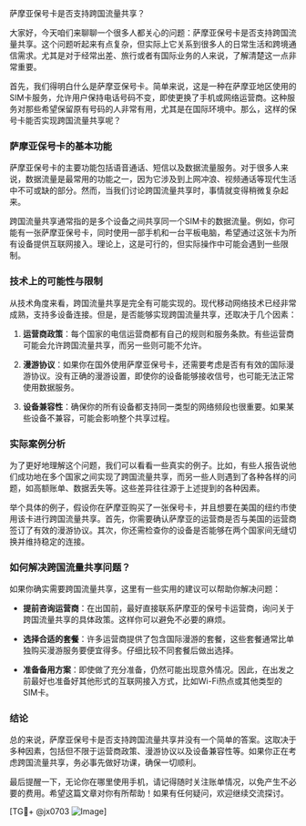 萨摩亚保号卡是否支持跨国流量共享？

大家好，今天咱们来聊聊一个很多人都关心的问题：萨摩亚保号卡是否支持跨国流量共享。这个问题听起来有点复杂，但实际上它关系到很多人的日常生活和跨境通信需求。尤其是对于经常出差、旅行或者有国际业务的人来说，了解清楚这一点非常重要。

首先，我们得明白什么是萨摩亚保号卡。简单来说，这是一种在萨摩亚地区使用的SIM卡服务，允许用户保持电话号码不变，即使更换了手机或网络运营商。这种服务对那些希望保留原有号码的人非常有用，尤其是在国际环境中。那么，这样的保号卡能否实现跨国流量共享呢？

### 萨摩亚保号卡的基本功能

萨摩亚保号卡的主要功能包括语音通话、短信以及数据流量服务。对于很多人来说，数据流量是最常用的功能之一，因为它涉及到上网冲浪、视频通话等现代生活中不可或缺的部分。然而，当我们讨论跨国流量共享时，事情就变得稍微复杂起来。

跨国流量共享通常指的是多个设备之间共享同一个SIM卡的数据流量。例如，你可能有一张萨摩亚保号卡，同时使用一部手机和一台平板电脑，希望通过这张卡为所有设备提供互联网接入。理论上，这是可行的，但实际操作中可能会遇到一些限制。

### 技术上的可能性与限制

从技术角度来看，跨国流量共享是完全有可能实现的。现代移动网络技术已经非常成熟，支持多设备连接。但是，是否能够实现跨国流量共享，还取决于几个因素：

1. **运营商政策**：每个国家的电信运营商都有自己的规则和服务条款。有些运营商可能会允许跨国流量共享，而另一些则可能不允许。
   
2. **漫游协议**：如果你在国外使用萨摩亚保号卡，还需要考虑是否有有效的国际漫游协议。没有正确的漫游设置，即使你的设备能够接收信号，也可能无法正常使用数据服务。

3. **设备兼容性**：确保你的所有设备都支持同一类型的网络频段也很重要。如果某些设备不兼容，可能会影响整个共享过程。

### 实际案例分析

为了更好地理解这个问题，我们可以看看一些真实的例子。比如，有些人报告说他们成功地在多个国家之间实现了跨国流量共享，而另一些人则遇到了各种各样的问题，如高额账单、数据丢失等。这些差异往往源于上述提到的各种因素。

举个具体的例子，假设你在萨摩亚购买了一张保号卡，并且想要在美国的纽约市使用该卡进行跨国流量共享。首先，你需要确认萨摩亚的运营商是否与美国的运营商签订了有效的漫游协议。其次，你还需检查你的设备是否能够在两个国家间无缝切换并维持稳定的连接。

### 如何解决跨国流量共享问题？

如果你确实需要跨国流量共享，这里有一些实用的建议可以帮助你解决问题：

- **提前咨询运营商**：在出国前，最好直接联系萨摩亚的保号卡运营商，询问关于跨国流量共享的具体政策。这样你可以避免不必要的麻烦。
  
- **选择合适的套餐**：许多运营商提供了包含国际漫游的套餐，这些套餐通常比单独购买漫游服务要便宜得多。仔细比较不同套餐后做出选择。

- **准备备用方案**：即使做了充分准备，仍然可能出现意外情况。因此，在出发之前最好也准备好其他形式的互联网接入方式，比如Wi-Fi热点或其他类型的SIM卡。

### 结论

总的来说，萨摩亚保号卡是否支持跨国流量共享并没有一个简单的答案。这取决于多种因素，包括但不限于运营商政策、漫游协议以及设备兼容性等。如果你正在考虑跨国流量共享，务必事先做好功课，确保一切顺利。

最后提醒一下，无论你在哪里使用手机，请记得随时关注账单情况，以免产生不必要的费用。希望这篇文章对你有所帮助！如果有任何疑问，欢迎继续交流探讨。

[TG💪+ @jx0703 ![Image](https://github.com/user-attachments/assets/dbca1d08-cadb-493c-b0ec-ad6f7a83f270)]